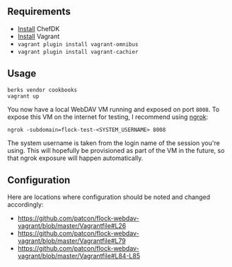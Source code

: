 ## Requirements

- [Install](https://downloads.chef.io/chef-dk/) ChefDK
- [Install](https://docs.vagrantup.com/v2/installation/) Vagrant
- `vagrant plugin install vagrant-omnibus`
- `vagrant plugin install vagrant-cachier`

## Usage

```
berks vendor cookbooks
vagrant up
```

You now have a local WebDAV VM running and exposed on port `8008`. To expose this VM on the internet for
testing, I recommend using [ngrok](https://ngrok.com/download):

    ngrok -subdomain=flock-test-<SYSTEM_USERNAME> 8008

The system username is taken from the login name of the session you're
using. This will hopefully be provisioned as part of the VM in the
future, so that ngrok exposure will happen automatically.

## Configuration

Here are locations where configuration should be noted and changed
accordingly:

- https://github.com/patcon/flock-webdav-vagrant/blob/master/Vagrantfile#L26
- https://github.com/patcon/flock-webdav-vagrant/blob/master/Vagrantfile#L79
- https://github.com/patcon/flock-webdav-vagrant/blob/master/Vagrantfile#L84-L85
